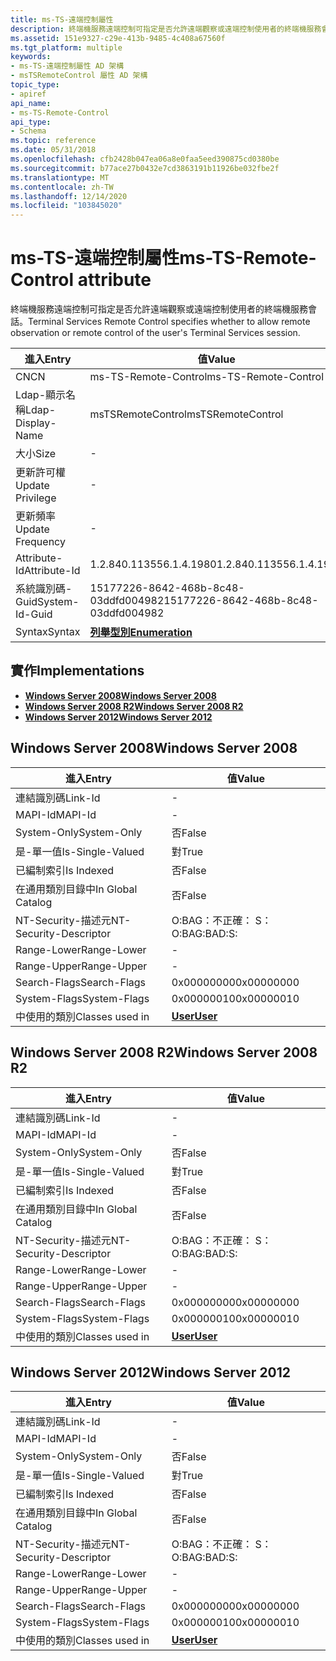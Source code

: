 ```yaml
---
title: ms-TS-遠端控制屬性
description: 終端機服務遠端控制可指定是否允許遠端觀察或遠端控制使用者的終端機服務會話。
ms.assetid: 151e9327-c29e-413b-9485-4c408a67560f
ms.tgt_platform: multiple
keywords:
- ms-TS-遠端控制屬性 AD 架構
- msTSRemoteControl 屬性 AD 架構
topic_type:
- apiref
api_name:
- ms-TS-Remote-Control
api_type:
- Schema
ms.topic: reference
ms.date: 05/31/2018
ms.openlocfilehash: cfb2428b047ea06a8e0faa5eed390875cd0380be
ms.sourcegitcommit: b77ace27b0432e7cd3863191b11926be032fbe2f
ms.translationtype: MT
ms.contentlocale: zh-TW
ms.lasthandoff: 12/14/2020
ms.locfileid: "103845020"
---
```

# <a name="ms-ts-remote-control-attribute"></a><span data-ttu-id="818b7-105">ms-TS-遠端控制屬性</span><span class="sxs-lookup"><span data-stu-id="818b7-105">ms-TS-Remote-Control attribute</span></span>

<span data-ttu-id="818b7-106">終端機服務遠端控制可指定是否允許遠端觀察或遠端控制使用者的終端機服務會話。</span><span class="sxs-lookup"><span data-stu-id="818b7-106">Terminal Services Remote Control specifies whether to allow remote observation or remote control of the user's Terminal Services session.</span></span>



| <span data-ttu-id="818b7-107">進入</span><span class="sxs-lookup"><span data-stu-id="818b7-107">Entry</span></span> | <span data-ttu-id="818b7-108">值</span><span class="sxs-lookup"><span data-stu-id="818b7-108">Value</span></span> |
|-------------------|--------------------------------------|
| <span data-ttu-id="818b7-109">CN</span><span class="sxs-lookup"><span data-stu-id="818b7-109">CN</span></span>                | <span data-ttu-id="818b7-110">ms-TS-Remote-Control</span><span class="sxs-lookup"><span data-stu-id="818b7-110">ms-TS-Remote-Control</span></span>                 |
| <span data-ttu-id="818b7-111">Ldap-顯示名稱</span><span class="sxs-lookup"><span data-stu-id="818b7-111">Ldap-Display-Name</span></span> | <span data-ttu-id="818b7-112">msTSRemoteControl</span><span class="sxs-lookup"><span data-stu-id="818b7-112">msTSRemoteControl</span></span>                    |
| <span data-ttu-id="818b7-113">大小</span><span class="sxs-lookup"><span data-stu-id="818b7-113">Size</span></span>              | \-                                   |
| <span data-ttu-id="818b7-114">更新許可權</span><span class="sxs-lookup"><span data-stu-id="818b7-114">Update Privilege</span></span>  | \-                                   |
| <span data-ttu-id="818b7-115">更新頻率</span><span class="sxs-lookup"><span data-stu-id="818b7-115">Update Frequency</span></span>  | \-                                   |
| <span data-ttu-id="818b7-116">Attribute-Id</span><span class="sxs-lookup"><span data-stu-id="818b7-116">Attribute-Id</span></span>      | <span data-ttu-id="818b7-117">1.2.840.113556.1.4.1980</span><span class="sxs-lookup"><span data-stu-id="818b7-117">1.2.840.113556.1.4.1980</span></span>              |
| <span data-ttu-id="818b7-118">系統識別碼-Guid</span><span class="sxs-lookup"><span data-stu-id="818b7-118">System-Id-Guid</span></span>    | <span data-ttu-id="818b7-119">15177226-8642-468b-8c48-03ddfd004982</span><span class="sxs-lookup"><span data-stu-id="818b7-119">15177226-8642-468b-8c48-03ddfd004982</span></span> |
| <span data-ttu-id="818b7-120">Syntax</span><span class="sxs-lookup"><span data-stu-id="818b7-120">Syntax</span></span>            | [<span data-ttu-id="818b7-121">**列舉型別**</span><span class="sxs-lookup"><span data-stu-id="818b7-121">**Enumeration**</span></span>](s-enumeration.md) |



## <a name="implementations"></a><span data-ttu-id="818b7-122">實作</span><span class="sxs-lookup"><span data-stu-id="818b7-122">Implementations</span></span>

-   [<span data-ttu-id="818b7-123">**Windows Server 2008**</span><span class="sxs-lookup"><span data-stu-id="818b7-123">**Windows Server 2008**</span></span>](#windows-server-2008)
-   [<span data-ttu-id="818b7-124">**Windows Server 2008 R2**</span><span class="sxs-lookup"><span data-stu-id="818b7-124">**Windows Server 2008 R2**</span></span>](#windows-server-2008-r2)
-   [<span data-ttu-id="818b7-125">**Windows Server 2012**</span><span class="sxs-lookup"><span data-stu-id="818b7-125">**Windows Server 2012**</span></span>](#windows-server-2012)

## <a name="windows-server-2008"></a><span data-ttu-id="818b7-126">Windows Server 2008</span><span class="sxs-lookup"><span data-stu-id="818b7-126">Windows Server 2008</span></span>



| <span data-ttu-id="818b7-127">進入</span><span class="sxs-lookup"><span data-stu-id="818b7-127">Entry</span></span> | <span data-ttu-id="818b7-128">值</span><span class="sxs-lookup"><span data-stu-id="818b7-128">Value</span></span> |
|------------------------|-----------------------------------|
| <span data-ttu-id="818b7-129">連結識別碼</span><span class="sxs-lookup"><span data-stu-id="818b7-129">Link-Id</span></span>                | \-                                |
| <span data-ttu-id="818b7-130">MAPI-Id</span><span class="sxs-lookup"><span data-stu-id="818b7-130">MAPI-Id</span></span>                | \-                                |
| <span data-ttu-id="818b7-131">System-Only</span><span class="sxs-lookup"><span data-stu-id="818b7-131">System-Only</span></span>            | <span data-ttu-id="818b7-132">否</span><span class="sxs-lookup"><span data-stu-id="818b7-132">False</span></span>                             |
| <span data-ttu-id="818b7-133">是-單一值</span><span class="sxs-lookup"><span data-stu-id="818b7-133">Is-Single-Valued</span></span>       | <span data-ttu-id="818b7-134">對</span><span class="sxs-lookup"><span data-stu-id="818b7-134">True</span></span>                              |
| <span data-ttu-id="818b7-135">已編制索引</span><span class="sxs-lookup"><span data-stu-id="818b7-135">Is Indexed</span></span>             | <span data-ttu-id="818b7-136">否</span><span class="sxs-lookup"><span data-stu-id="818b7-136">False</span></span>                             |
| <span data-ttu-id="818b7-137">在通用類別目錄中</span><span class="sxs-lookup"><span data-stu-id="818b7-137">In Global Catalog</span></span>      | <span data-ttu-id="818b7-138">否</span><span class="sxs-lookup"><span data-stu-id="818b7-138">False</span></span>                             |
| <span data-ttu-id="818b7-139">NT-Security-描述元</span><span class="sxs-lookup"><span data-stu-id="818b7-139">NT-Security-Descriptor</span></span> | <span data-ttu-id="818b7-140">O:BAG：不正確： S：</span><span class="sxs-lookup"><span data-stu-id="818b7-140">O:BAG:BAD:S:</span></span>                      |
| <span data-ttu-id="818b7-141">Range-Lower</span><span class="sxs-lookup"><span data-stu-id="818b7-141">Range-Lower</span></span>            | \-                                |
| <span data-ttu-id="818b7-142">Range-Upper</span><span class="sxs-lookup"><span data-stu-id="818b7-142">Range-Upper</span></span>            | \-                                |
| <span data-ttu-id="818b7-143">Search-Flags</span><span class="sxs-lookup"><span data-stu-id="818b7-143">Search-Flags</span></span>           | <span data-ttu-id="818b7-144">0x00000000</span><span class="sxs-lookup"><span data-stu-id="818b7-144">0x00000000</span></span>                        |
| <span data-ttu-id="818b7-145">System-Flags</span><span class="sxs-lookup"><span data-stu-id="818b7-145">System-Flags</span></span>           | <span data-ttu-id="818b7-146">0x00000010</span><span class="sxs-lookup"><span data-stu-id="818b7-146">0x00000010</span></span>                        |
| <span data-ttu-id="818b7-147">中使用的類別</span><span class="sxs-lookup"><span data-stu-id="818b7-147">Classes used in</span></span>        | [<span data-ttu-id="818b7-148">**User**</span><span class="sxs-lookup"><span data-stu-id="818b7-148">**User**</span></span>](c-user.md)<br/> |



## <a name="windows-server-2008-r2"></a><span data-ttu-id="818b7-149">Windows Server 2008 R2</span><span class="sxs-lookup"><span data-stu-id="818b7-149">Windows Server 2008 R2</span></span>



| <span data-ttu-id="818b7-150">進入</span><span class="sxs-lookup"><span data-stu-id="818b7-150">Entry</span></span> | <span data-ttu-id="818b7-151">值</span><span class="sxs-lookup"><span data-stu-id="818b7-151">Value</span></span> |
|------------------------|-----------------------------------|
| <span data-ttu-id="818b7-152">連結識別碼</span><span class="sxs-lookup"><span data-stu-id="818b7-152">Link-Id</span></span>                | \-                                |
| <span data-ttu-id="818b7-153">MAPI-Id</span><span class="sxs-lookup"><span data-stu-id="818b7-153">MAPI-Id</span></span>                | \-                                |
| <span data-ttu-id="818b7-154">System-Only</span><span class="sxs-lookup"><span data-stu-id="818b7-154">System-Only</span></span>            | <span data-ttu-id="818b7-155">否</span><span class="sxs-lookup"><span data-stu-id="818b7-155">False</span></span>                             |
| <span data-ttu-id="818b7-156">是-單一值</span><span class="sxs-lookup"><span data-stu-id="818b7-156">Is-Single-Valued</span></span>       | <span data-ttu-id="818b7-157">對</span><span class="sxs-lookup"><span data-stu-id="818b7-157">True</span></span>                              |
| <span data-ttu-id="818b7-158">已編制索引</span><span class="sxs-lookup"><span data-stu-id="818b7-158">Is Indexed</span></span>             | <span data-ttu-id="818b7-159">否</span><span class="sxs-lookup"><span data-stu-id="818b7-159">False</span></span>                             |
| <span data-ttu-id="818b7-160">在通用類別目錄中</span><span class="sxs-lookup"><span data-stu-id="818b7-160">In Global Catalog</span></span>      | <span data-ttu-id="818b7-161">否</span><span class="sxs-lookup"><span data-stu-id="818b7-161">False</span></span>                             |
| <span data-ttu-id="818b7-162">NT-Security-描述元</span><span class="sxs-lookup"><span data-stu-id="818b7-162">NT-Security-Descriptor</span></span> | <span data-ttu-id="818b7-163">O:BAG：不正確： S：</span><span class="sxs-lookup"><span data-stu-id="818b7-163">O:BAG:BAD:S:</span></span>                      |
| <span data-ttu-id="818b7-164">Range-Lower</span><span class="sxs-lookup"><span data-stu-id="818b7-164">Range-Lower</span></span>            | \-                                |
| <span data-ttu-id="818b7-165">Range-Upper</span><span class="sxs-lookup"><span data-stu-id="818b7-165">Range-Upper</span></span>            | \-                                |
| <span data-ttu-id="818b7-166">Search-Flags</span><span class="sxs-lookup"><span data-stu-id="818b7-166">Search-Flags</span></span>           | <span data-ttu-id="818b7-167">0x00000000</span><span class="sxs-lookup"><span data-stu-id="818b7-167">0x00000000</span></span>                        |
| <span data-ttu-id="818b7-168">System-Flags</span><span class="sxs-lookup"><span data-stu-id="818b7-168">System-Flags</span></span>           | <span data-ttu-id="818b7-169">0x00000010</span><span class="sxs-lookup"><span data-stu-id="818b7-169">0x00000010</span></span>                        |
| <span data-ttu-id="818b7-170">中使用的類別</span><span class="sxs-lookup"><span data-stu-id="818b7-170">Classes used in</span></span>        | [<span data-ttu-id="818b7-171">**User**</span><span class="sxs-lookup"><span data-stu-id="818b7-171">**User**</span></span>](c-user.md)<br/> |



## <a name="windows-server-2012"></a><span data-ttu-id="818b7-172">Windows Server 2012</span><span class="sxs-lookup"><span data-stu-id="818b7-172">Windows Server 2012</span></span>



| <span data-ttu-id="818b7-173">進入</span><span class="sxs-lookup"><span data-stu-id="818b7-173">Entry</span></span> | <span data-ttu-id="818b7-174">值</span><span class="sxs-lookup"><span data-stu-id="818b7-174">Value</span></span> |
|------------------------|-----------------------------------|
| <span data-ttu-id="818b7-175">連結識別碼</span><span class="sxs-lookup"><span data-stu-id="818b7-175">Link-Id</span></span>                | \-                                |
| <span data-ttu-id="818b7-176">MAPI-Id</span><span class="sxs-lookup"><span data-stu-id="818b7-176">MAPI-Id</span></span>                | \-                                |
| <span data-ttu-id="818b7-177">System-Only</span><span class="sxs-lookup"><span data-stu-id="818b7-177">System-Only</span></span>            | <span data-ttu-id="818b7-178">否</span><span class="sxs-lookup"><span data-stu-id="818b7-178">False</span></span>                             |
| <span data-ttu-id="818b7-179">是-單一值</span><span class="sxs-lookup"><span data-stu-id="818b7-179">Is-Single-Valued</span></span>       | <span data-ttu-id="818b7-180">對</span><span class="sxs-lookup"><span data-stu-id="818b7-180">True</span></span>                              |
| <span data-ttu-id="818b7-181">已編制索引</span><span class="sxs-lookup"><span data-stu-id="818b7-181">Is Indexed</span></span>             | <span data-ttu-id="818b7-182">否</span><span class="sxs-lookup"><span data-stu-id="818b7-182">False</span></span>                             |
| <span data-ttu-id="818b7-183">在通用類別目錄中</span><span class="sxs-lookup"><span data-stu-id="818b7-183">In Global Catalog</span></span>      | <span data-ttu-id="818b7-184">否</span><span class="sxs-lookup"><span data-stu-id="818b7-184">False</span></span>                             |
| <span data-ttu-id="818b7-185">NT-Security-描述元</span><span class="sxs-lookup"><span data-stu-id="818b7-185">NT-Security-Descriptor</span></span> | <span data-ttu-id="818b7-186">O:BAG：不正確： S：</span><span class="sxs-lookup"><span data-stu-id="818b7-186">O:BAG:BAD:S:</span></span>                      |
| <span data-ttu-id="818b7-187">Range-Lower</span><span class="sxs-lookup"><span data-stu-id="818b7-187">Range-Lower</span></span>            | \-                                |
| <span data-ttu-id="818b7-188">Range-Upper</span><span class="sxs-lookup"><span data-stu-id="818b7-188">Range-Upper</span></span>            | \-                                |
| <span data-ttu-id="818b7-189">Search-Flags</span><span class="sxs-lookup"><span data-stu-id="818b7-189">Search-Flags</span></span>           | <span data-ttu-id="818b7-190">0x00000000</span><span class="sxs-lookup"><span data-stu-id="818b7-190">0x00000000</span></span>                        |
| <span data-ttu-id="818b7-191">System-Flags</span><span class="sxs-lookup"><span data-stu-id="818b7-191">System-Flags</span></span>           | <span data-ttu-id="818b7-192">0x00000010</span><span class="sxs-lookup"><span data-stu-id="818b7-192">0x00000010</span></span>                        |
| <span data-ttu-id="818b7-193">中使用的類別</span><span class="sxs-lookup"><span data-stu-id="818b7-193">Classes used in</span></span>        | [<span data-ttu-id="818b7-194">**User**</span><span class="sxs-lookup"><span data-stu-id="818b7-194">**User**</span></span>](c-user.md)<br/> |



 

 






